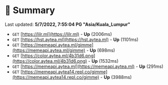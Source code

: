 # 📖 Summary
Last updated: **5/7/2022, 7:55:04 PG "Asia/Kuala_Lumpur"**

- `GET` [https://lilr.ml](https://lilr.ml) - **Up** (2006ms)
- `GET` [https://hst.aytea.ml](https://hst.aytea.ml) - **Up** (1101ms)
- `GET` [https://memeapi.aytea.ml/gimme](https://memeapi.aytea.ml/gimme) - **Up** (698ms)
- `GET` [https://color.aytea.ml/4b31d6.png](https://color.aytea.ml/4b31d6.png) - **Up** (1532ms)
- `GET` [https://memeapi.aytea.ml](https://memeapi.aytea.ml) - **Up** (291ms)
- `GET` [https://memeapi.aytea14.repl.co/gimme](https://memeapi.aytea14.repl.co/gimme) - **Up** (3988ms)
